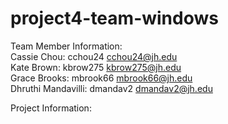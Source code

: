 # project4-team-windows
Team Member Information:\
Cassie Chou: cchou24 cchou24@jh.edu\
Kate Brown: kbrow275 kbrow275@jh.edu\
Grace Brooks: mbrook66 mbrook66@jh.edu\
Dhruthi Mandavilli: dmandav2 dmandav2@jh.edu

Project Information:
